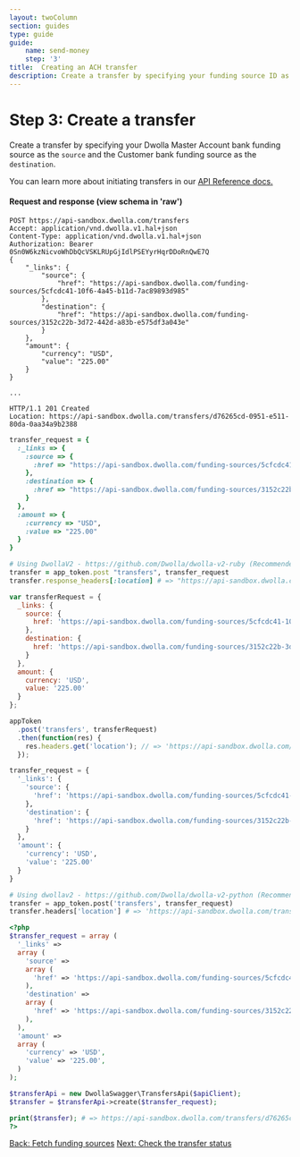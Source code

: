 ```yaml
---
layout: twoColumn
section: guides
type: guide
guide:
    name: send-money
    step: '3'
title:  Creating an ACH transfer
description: Create a transfer by specifying your funding source ID as the source and your Customer's funding source id as the destination.
---
```

# Step 3: Create a transfer

Create a transfer by specifying your Dwolla Master Account bank funding source as the `source` and the Customer bank funding source as the `destination`.

You can learn more about initiating transfers in our [API Reference docs.](https://docsv2.dwolla.com/#initiate-a-transfer)

#### Request and response (view schema in 'raw')

```raw
POST https://api-sandbox.dwolla.com/transfers
Accept: application/vnd.dwolla.v1.hal+json
Content-Type: application/vnd.dwolla.v1.hal+json
Authorization: Bearer 0Sn0W6kzNicvoWhDbQcVSKLRUpGjIdlPSEYyrHqrDDoRnQwE7Q
{
    "_links": {
        "source": {
            "href": "https://api-sandbox.dwolla.com/funding-sources/5cfcdc41-10f6-4a45-b11d-7ac89893d985"
        },
        "destination": {
            "href": "https://api-sandbox.dwolla.com/funding-sources/3152c22b-3d72-442d-a83b-e575df3a043e"
        }
    },
    "amount": {
        "currency": "USD",
        "value": "225.00"
    }
}

...

HTTP/1.1 201 Created
Location: https://api-sandbox.dwolla.com/transfers/d76265cd-0951-e511-80da-0aa34a9b2388
```

```ruby
transfer_request = {
  :_links => {
    :source => {
      :href => "https://api-sandbox.dwolla.com/funding-sources/5cfcdc41-10f6-4a45-b11d-7ac89893d985"
    },
    :destination => {
      :href => "https://api-sandbox.dwolla.com/funding-sources/3152c22b-3d72-442d-a83b-e575df3a043e"
    }
  },
  :amount => {
    :currency => "USD",
    :value => "225.00"
  }
}

# Using DwollaV2 - https://github.com/Dwolla/dwolla-v2-ruby (Recommended)
transfer = app_token.post "transfers", transfer_request
transfer.response_headers[:location] # => "https://api-sandbox.dwolla.com/transfers/d76265cd-0951-e511-80da-0aa34a9b2388"
```

```javascript
var transferRequest = {
  _links: {
    source: {
      href: 'https://api-sandbox.dwolla.com/funding-sources/5cfcdc41-10f6-4a45-b11d-7ac89893d985'
    },
    destination: {
      href: 'https://api-sandbox.dwolla.com/funding-sources/3152c22b-3d72-442d-a83b-e575df3a043e'
    }
  },
  amount: {
    currency: 'USD',
    value: '225.00'
  }
};

appToken
  .post('transfers', transferRequest)
  .then(function(res) {
    res.headers.get('location'); // => 'https://api-sandbox.dwolla.com/transfers/d76265cd-0951-e511-80da-0aa34a9b2388'
  });
```

```python
transfer_request = {
  '_links': {
    'source': {
      'href': 'https://api-sandbox.dwolla.com/funding-sources/5cfcdc41-10f6-4a45-b11d-7ac89893d985'
    },
    'destination': {
      'href': 'https://api-sandbox.dwolla.com/funding-sources/3152c22b-3d72-442d-a83b-e575df3a043e'
    }
  },
  'amount': {
    'currency': 'USD',
    'value': '225.00'
  }
}

# Using dwollav2 - https://github.com/Dwolla/dwolla-v2-python (Recommended)
transfer = app_token.post('transfers', transfer_request)
transfer.headers['location'] # => 'https://api-sandbox.dwolla.com/transfers/d76265cd-0951-e511-80da-0aa34a9b2388'
```

```php
<?php
$transfer_request = array (
  '_links' =>
  array (
    'source' =>
    array (
      'href' => 'https://api-sandbox.dwolla.com/funding-sources/5cfcdc41-10f6-4a45-b11d-7ac89893d985',
    ),
    'destination' =>
    array (
      'href' => 'https://api-sandbox.dwolla.com/funding-sources/3152c22b-3d72-442d-a83b-e575df3a043e',
    ),
  ),
  'amount' =>
  array (
    'currency' => 'USD',
    'value' => '225.00',
  )
);

$transferApi = new DwollaSwagger\TransfersApi($apiClient);
$transfer = $transferApi->create($transfer_request);

print($transfer); # => https://api-sandbox.dwolla.com/transfers/d76265cd-0951-e511-80da-0aa34a9b2388
?>
```

<nav class="pager-nav">
    <a href="fetch-funding-sources.html">Back: Fetch funding sources</a>
    <a href="check-transfer.html">Next: Check the transfer status</a>
</nav>
